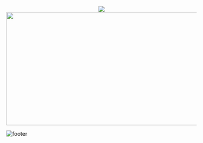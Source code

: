<p align="center">
  <img src="https://capsule-render.vercel.app/api?type=slice&color=0875b6&height=150&text=Hello%20World" />
 <img src="https://media.giphy.com/media/dWesBcTLavkZuG35MI/giphy.gif" width="600" height="300"/>
</p>



![footer](https://capsule-render.vercel.app/api?type=slice&height=200&color=0875b6&section=footer&reversal=false)

